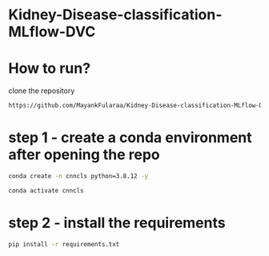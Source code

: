 # Kidney-Disease-classification-MLflow-DVC

# How to run?

clone the repository

```bash
https://github.com/MayankFularaa/Kidney-Disease-classification-MLflow-DVC
```

# step 1 - create a conda environment after opening the repo
```bash
conda create -n cnncls python=3.8.12 -y
```
```bash
conda activate cnncls
```


# step 2 - install the requirements
```bash
pip install -r requirements.txt 
```